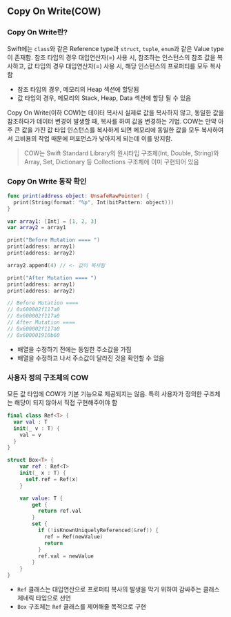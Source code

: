 ## Copy On Write(COW)

### Copy On Write란?

Swift에는 `class`와 같은 Reference type과 `struct`, `tuple`, `enum`과 같은 Value type이 존재함. 참조 타입의 경우 대입연산자(=) 사용 시, 참조하는 인스턴스의 참조 값을 복사하고, 값 타입의 경우 대입연산자(=) 사용 시, 해당 인스턴스의 프로퍼티를 모두 복사함

- 참조 타입의 경우, 메모리의 Heap 섹션에 할당됨
- 값 타입의 경우, 메모리의 Stack, Heap, Data 섹션에 할당 될 수 있음

Copy On Write(이하 COW)는 데이터 복사시 실제로 값을 복사하지 않고, 동일한 값을 참조하다가 데이터 변경이 발생할 때, 복사를 하여 값을 변경하는 기법.
COW는 만약 아주 큰 값을 가진 값 타입 인스턴스를 복사하게 되면 메모리에 동일한 값을 모두 복사하여서 고비용의 작업 때문에 퍼포먼스가 낮아지게 되는데 이를 방지함.

> COW는 Swift Standard Library의 원시타입 구조체(Int, Double, String)와 Array, Set, Dictionary 등 Collections 구조체에 이미 구현되어 있음

### Copy On Write 동작 확인

```swift
func print(address object: UnsafeRawPointer) {
  print(String(format: "%p", Int(bitPattern: object)))
}

var array1: [Int] = [1, 2, 3]
var array2 = array1

print("Before Mutation ==== ")
print(address: array1)
print(address: array2)

array2.append(4) // <- 값이 복사됨

print("After Mutation ==== ")
print(address: array1)
print(address: array2)

// Before Mutation ====
// 0x600002f117a0
// 0x600002f117a0
// After Mutation ====
// 0x600002f117a0
// 0x600001910b60
```

- 배열을 수정하기 전에는 동일한 주소값을 가짐
- 배열을 수정하고 나서 주소값이 달라진 것을 확인할 수 있음

### 사용자 정의 구조체의 COW

모든 값 타입에 COW가 기본 기능으로 제공되지는 않음. 특히 사용자가 정의한 구조체는 해당이 되지 않아서 직접 구현해주어야 함

```swift
final class Ref<T> {
  var val : T
  init(_ v : T) {
    val = v
  }
}

struct Box<T> {
    var ref : Ref<T>
    init(_ x : T) {
      self.ref = Ref(x)
    }

    var value: T {
        get {
          return ref.val
        }
        set {
          if (!isKnownUniquelyReferenced(&ref)) {
            ref = Ref(newValue)
            return
          }
          ref.val = newValue
        }
    }
}
```

- `Ref` 클래스는 대입연산으로 프로퍼티 복사의 발생을 막기 위하여 감싸주는 클래스
  제네릭 타입으로 선언
- `Box` 구조체는 `Ref` 클래스를 제어해줄 목적으로 구현
